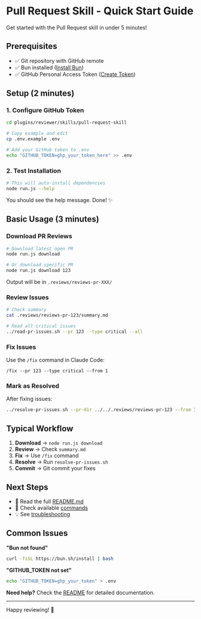 # Pull Request Skill - Quick Start Guide

Get started with the Pull Request skill in under 5 minutes!

## Prerequisites

- ✅ Git repository with GitHub remote
- ✅ Bun installed ([Install Bun](https://bun.sh))
- ✅ GitHub Personal Access Token ([Create Token](https://github.com/settings/tokens))

## Setup (2 minutes)

### 1. Configure GitHub Token

```bash
cd plugins/reviewer/skills/pull-request-skill

# Copy example and edit
cp .env.example .env

# Add your GitHub token to .env
echo "GITHUB_TOKEN=ghp_your_token_here" >> .env
```

### 2. Test Installation

```bash
# This will auto-install dependencies
node run.js --help
```

You should see the help message. Done! ✨

## Basic Usage (3 minutes)

### Download PR Reviews

```bash
# Download latest open PR
node run.js download

# Or download specific PR
node run.js download 123
```

Output will be in `.reviews/reviews-pr-XXX/`

### Review Issues

```bash
# Check summary
cat .reviews/reviews-pr-123/summary.md

# Read all critical issues
../read-pr-issues.sh --pr 123 --type critical --all
```

### Fix Issues

Use the `/fix` command in Claude Code:

```
/fix --pr 123 --type critical --from 1
```

### Mark as Resolved

After fixing issues:

```bash
../resolve-pr-issues.sh --pr-dir ../../.reviews/reviews-pr-123 --from 1 --to 5
```

## Typical Workflow

1. **Download** → `node run.js download`
2. **Review** → Check `summary.md`
3. **Fix** → Use `/fix` command
4. **Resolve** → Run `resolve-pr-issues.sh`
5. **Commit** → Git commit your fixes

## Next Steps

- 📖 Read the full [README.md](README.md)
- 🔧 Check available [commands](commands/)
- 💡 See [troubleshooting](README.md#troubleshooting)

## Common Issues

**"Bun not found"**
```bash
curl -fsSL https://bun.sh/install | bash
```

**"GITHUB_TOKEN not set"**
```bash
echo "GITHUB_TOKEN=ghp_your_token" > .env
```

**Need help?** Check the [README](README.md) for detailed documentation.

---

Happy reviewing! 🎉
